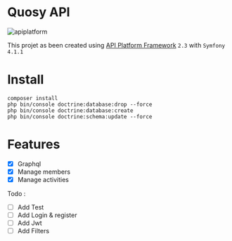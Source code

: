# Quosy API

![apiplatform](https://api-platform.com/logo.png)


This projet as been created using [API Platform Framework](https://api-platform.com) `2.3` with `Symfony 4.1.1`
# Install 

```
composer install
php bin/console doctrine:database:drop --force
php bin/console doctrine:database:create
php bin/console doctrine:schema:update --force

```

# Features

- [x] Graphql
- [x] Manage members
- [x] Manage activities

Todo :
- [ ] Add Test
- [ ] Add Login & register
- [ ] Add Jwt
- [ ] Add Filters